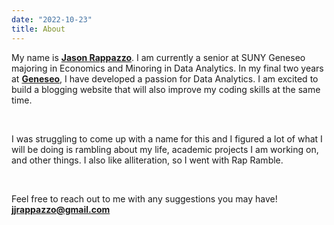```yaml
---
date: "2022-10-23"
title: About
---
```


My name is [**Jason Rappazzo**](https://www.linkedin.com/in/jasonrappazzo/). I am currently a senior at SUNY Geneseo majoring in Economics and Minoring in Data Analytics. In my final two years at [**Geneseo**](https://www.geneseo.edu/), I have developed a passion for Data Analytics. I am excited to build a blogging website that will also improve my coding skills at the same time. 

<br>

I was struggling to come up with a name for this and I figured a lot of what I will be doing is rambling about my life, academic projects I am working on, and other things. I also like alliteration, so I went with Rap Ramble. 

<br>

Feel free to reach out to me with any suggestions you may have! [**jjrappazzo@gmail.com**](https://www.gmail.com)